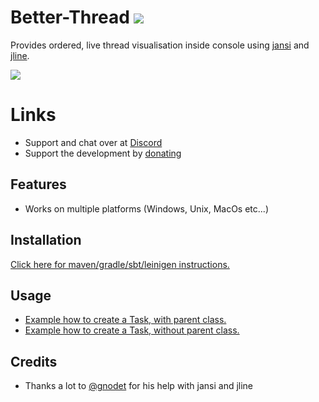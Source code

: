 # Better-Thread [![](https://jitpack.io/v/Osiris-Team/Better-Thread.svg)](https://jitpack.io/#Osiris-Team/Better-Thread)
Provides ordered, live thread visualisation inside console using [jansi](http://fusesource.github.io/jansi/) and [jline](https://github.com/jline/jline3).

<div><img src="https://proxy.spigotmc.org/f3dad1be4d2a037f21f66e625ab917a20baec8cc?url=https%3A%2F%2Fcdn.discordapp.com%2Fattachments%2F709182873348997172%2F811714169614106634%2Ftasks.gif" /></div>


# Links
 - Support and chat over at [Discord](https://discord.com/invite/GGNmtCC)
 - Support the development by [donating](https://www.paypal.com/donate?hosted_button_id=JNXQCWF2TF9W4)

## Features
 - Works on multiple platforms (Windows, Unix, MacOs etc...)

## Installation

[Click here for maven/gradle/sbt/leinigen instructions.](https://jitpack.io/#Osiris-Team/Better-Thread/)

## Usage
- [Example how to create a Task, with parent class.](https://github.com/Osiris-Team/Better-Thread/blob/main/src/test/java/UsageExample.java)
- [Example how to create a Task, without parent class.](https://github.com/Osiris-Team/Better-Thread/blob/main/src/test/java/UsageExample2.java)

## Credits
 - Thanks a lot to [@gnodet](https://github.com/gnodet) for his help with jansi and jline
